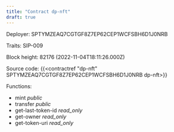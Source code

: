 ```yaml
---
title: "Contract dp-nft"
draft: true
---
```

Deployer: SPTYMZEAQ7CGTGF8Z7EP62CEP1WCFSBH6D1J0NRB

Traits:
SIP-009 



Block height: 82176 (2022-11-04T18:11:26.000Z)

Source code: {{<contractref "dp-nft" SPTYMZEAQ7CGTGF8Z7EP62CEP1WCFSBH6D1J0NRB dp-nft>}}

Functions:

* mint _public_
* transfer _public_
* get-last-token-id _read_only_
* get-owner _read_only_
* get-token-uri _read_only_
